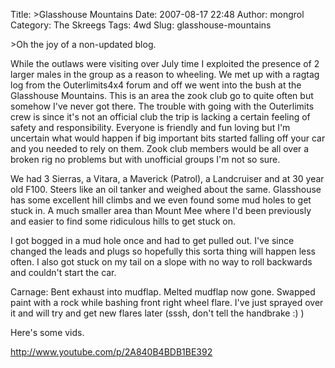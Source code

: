 Title: >Glasshouse Mountains
Date: 2007-08-17 22:48
Author: mongrol
Category: The Skreegs
Tags: 4wd
Slug: glasshouse-mountains

\>Oh the joy of a non-updated blog.

While the outlaws were visiting over July time I exploited the presence
of 2 larger males in the group as a reason to wheeling. We met up with a
ragtag log from the Outerlimits4x4 forum and off we went into the bush
at the Glasshouse Mountains. This is an area the zook club go to quite
often but somehow I've never got there. The trouble with going with the
Outerlimits crew is since it's not an official club the trip is lacking
a certain feeling of safety and responsibility. Everyone is friendly and
fun loving but I'm uncertain what would happen if big important bits
started falling off your car and you needed to rely on them. Zook club
members would be all over a broken rig no problems but with unofficial
groups I'm not so sure.

We had 3 Sierras, a Vitara, a Maverick (Patrol), a Landcruiser and at 30
year old F100. Steers like an oil tanker and weighed about the same.
Glasshouse has some excellent hill climbs and we even found some mud
holes to get stuck in. A much smaller area than Mount Mee where I'd been
previously and easier to find some ridiculous hills to get stuck on.

I got bogged in a mud hole once and had to get pulled out. I've since
changed the leads and plugs so hopefully this sorta thing will happen
less often. I also got stuck on my tail on a slope with no way to roll
backwards and couldn't start the car.

Carnage: Bent exhaust into mudflap. Melted mudflap now gone. Swapped
paint with a rock while bashing front right wheel flare. I've just
sprayed over it and will try and get new flares later (sssh, don't tell
the handbrake :) )

Here's some vids.

<http://www.youtube.com/p/2A840B4BDB1BE392>
